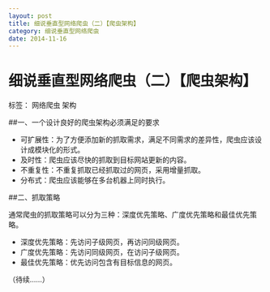 ```yaml
---
layout: post
title: 细说垂直型网络爬虫（二）【爬虫架构】
category: 细说垂直型网络爬虫
date: 2014-11-16
---
```




#  细说垂直型网络爬虫（二）【爬虫架构】

标签： 网络爬虫 架构

##一、一个设计良好的爬虫架构必须满足的要求

>
- 可扩展性：为了方便添加新的抓取需求，满足不同需求的差异性，爬虫应该设计成模块化的形式。
- 及时性：爬虫应该尽快的抓取到目标网站更新的内容。
- 不重复性：不重复抓取已经抓取过的网页，采用增量抓取。
- 分布式：爬虫应该能够在多台机器上同时执行。

##二、抓取策略

通常爬虫的抓取策略可以分为三种：深度优先策略、广度优先策略和最佳优先策略。

>
- 深度优先策略：先访问子级网页，再访问同级网页。
- 广度优先策略：先访问同级网页，在访问子级网页。
- 最佳优先策略：优先访问包含有目标信息的网页。

（待续……）






